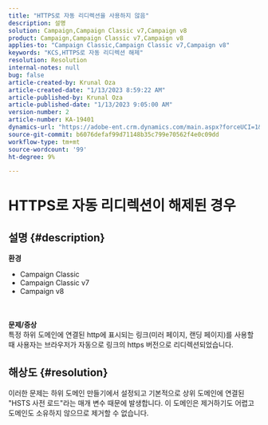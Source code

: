```yaml
---
title: "HTTPS로 자동 리디렉션을 사용하지 않음"
description: 설명
solution: Campaign,Campaign Classic v7,Campaign v8
product: Campaign,Campaign Classic v7,Campaign v8
applies-to: "Campaign Classic,Campaign Classic v7,Campaign v8"
keywords: "KCS,HTTPS로 자동 리디렉션 해제"
resolution: Resolution
internal-notes: null
bug: false
article-created-by: Krunal Oza
article-created-date: "1/13/2023 8:59:22 AM"
article-published-by: Krunal Oza
article-published-date: "1/13/2023 9:05:00 AM"
version-number: 2
article-number: KA-19401
dynamics-url: "https://adobe-ent.crm.dynamics.com/main.aspx?forceUCI=1&pagetype=entityrecord&etn=knowledgearticle&id=573cae90-2093-ed11-aad1-6045bd006793"
source-git-commit: b6076defaf99d71148b35c799e70562f4e0c09dd
workflow-type: tm+mt
source-wordcount: '99'
ht-degree: 9%

---
```


# HTTPS로 자동 리디렉션이 해제된 경우

## 설명 {#description}

<b>환경</b>
- Campaign Classic
- Campaign Classic v7
- Campaign v8

<br> <br><b>문제/증상</b><br>특정 하위 도메인에 연결된 http에 표시되는 링크(미러 페이지, 랜딩 페이지)를 사용할 때 사용자는 브라우저가 자동으로 링크의 https 버전으로 리디렉션되었습니다.

## 해상도 {#resolution}


이러한 문제는 하위 도메인 만들기에서 설정되고 기본적으로 상위 도메인에 연결된 &quot;HSTS 사전 로드&quot;라는 매개 변수 때문에 발생합니다. 이 도메인은 제거하기도 어렵고 도메인도 소유하지 않으므로 제거할 수 없습니다.
